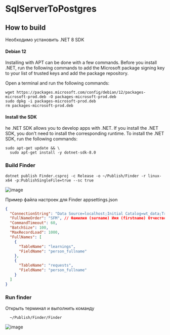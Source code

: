 # SqlServerToPostgres

## How to build

Необходимо установить .NET 8 SDK

#### Debian 12
Installing with APT can be done with a few commands. Before you install .NET, run the following commands to add the Microsoft package signing key to your list of trusted keys and add the package repository.

Open a terminal and run the following commands:
```
wget https://packages.microsoft.com/config/debian/12/packages-microsoft-prod.deb -O packages-microsoft-prod.deb
sudo dpkg -i packages-microsoft-prod.deb
rm packages-microsoft-prod.deb
```
#### Install the SDK
he .NET SDK allows you to develop apps with .NET. If you install the .NET SDK, you don't need to install the corresponding runtime. To install the .NET SDK, run the following commands:

```
sudo apt-get update && \
  sudo apt-get install -y dotnet-sdk-8.0
```

### Build Finder

```
dotnet publish Finder.csproj -c Release -o ~/Publish/Finder -r linux-x64 -p:PublishSingleFile=true --sc true
```
![image](https://github.com/user-attachments/assets/332f02db-cc78-4bc1-ab1a-46e37b894886)

Пример файла настроек для Finder
appsettings.json

``` json
{
  "ConnectionString": "Data Source=localhost;Initial Catalog=wt_data;Trusted_Connection=true;Trust Server Certificate=true;",
  "FullNameOrder": "SFM", // Фамилия (surname) Имя (firstname) Отчество (middlename)
  "CommandTimeout": 60,
  "BatchSize": 100,
  "MaxRecordLoad": 1000,
  "FullNames": [
    {
      "TableName": "learnings",
      "FieldName": "person_fullname"
    },
    {
      "TableName": "requests",
      "FieldName": "person_fullname"
    }
  ]
}
```
### Run finder
Открыть терминал и выполнить команду
```
  ~/Publish/Finder/Finder
```
![image](https://github.com/user-attachments/assets/70932967-cae5-418f-938d-e9eedcfef2bb)
